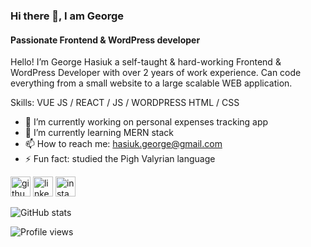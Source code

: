 ### Hi there 👋, I am George
#### Passionate Frontend & WordPress developer
Hello! I’m George Hasiuk a self-taught & hard-working Frontend & WordPress Developer with over 2 years of work experience. Can code everything from a small website to a large scalable WEB application. 

Skills: VUE JS / REACT / JS / WORDPRESS  HTML / CSS

- 🔭 I’m currently working on personal expenses tracking app 
- 🌱 I’m currently learning MERN stack 
- 📫 How to reach me: hasiuk.george@gmail.com 
- ⚡ Fun fact: studied the Рigh Valyrian language 


[<img src='https://cdn.jsdelivr.net/npm/simple-icons@3.0.1/icons/github.svg' alt='github' height='32'>](https://github.com/yugako)  [<img src='https://cdn.jsdelivr.net/npm/simple-icons@3.0.1/icons/linkedin.svg' alt='linkedin' height='32'>](https://www.linkedin.com/in/yurii-koltso/)  [<img src='https://cdn.jsdelivr.net/npm/simple-icons@3.0.1/icons/instagram.svg' alt='instagram' height='32'>](https://www.instagram.com/yurko_hasiuk/)   

![GitHub stats](https://github-readme-stats.vercel.app/api?username=yugako&show_icons=true)  

![Profile views](https://gpvc.arturio.dev/yugako)  
